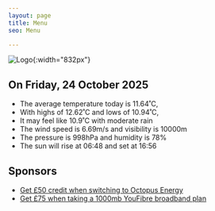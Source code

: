 ```yaml
---
layout: page
title: Menu
seo: Menu

---
```


![Logo](/images/logo.jpg){:width="832px"}

<!-- weather_marker starts -->
## On Friday, 24 October 2025

- The average temperature today is 11.64˚C,
- With highs of 12.62˚C and lows of 10.94˚C,
- It may feel like 10.9˚C with moderate rain
- The wind speed is 6.69m/s and visibility is 10000m
- The pressure is 998hPa and humidity is 78%
- The sun will rise at 06:48 and set at 16:56

<!-- weather_marker ends -->

## Sponsors

- [Get £50 credit when switching to Octopus Energy](https://bit.ly/3oD1nnS)
- [Get £75 when taking a 1000mb YouFibre broadband plan](https://aklam.io/91zWhU?)

